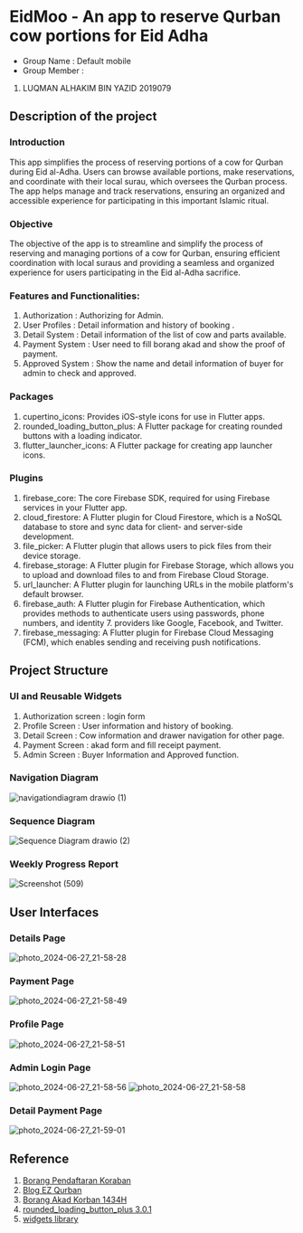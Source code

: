 # EidMoo - An app to reserve Qurban cow portions for Eid Adha

- Group Name : Default mobile
- Group Member : 
1. LUQMAN ALHAKIM BIN YAZID 2019079		

## Description of the project
### Introduction
This app simplifies the process of reserving portions of a cow for Qurban during Eid al-Adha. Users can browse available portions, make reservations, and coordinate with their local surau, which oversees the Qurban process. The app helps manage and track reservations, ensuring an organized and accessible experience for participating in this important Islamic ritual.
### Objective
The objective of the app is to streamline and simplify the process of reserving and managing portions of a cow for Qurban, ensuring efficient coordination with local suraus and providing a seamless and organized experience for users participating in the Eid al-Adha sacrifice.
### Features and Functionalities:
1. Authorization : Authorizing for Admin. 
2. User Profiles : Detail information and history of booking .
3. Detail System : Detail information of the list of cow and parts available.
4. Payment System : User need to fill borang akad and show the proof of payment.
5. Approved System : Show the name and detail information of buyer for admin to check and approved.
### Packages 
1. cupertino_icons: Provides iOS-style icons for use in Flutter apps.
2. rounded_loading_button_plus: A Flutter package for creating rounded buttons with a loading indicator.
3. flutter_launcher_icons: A Flutter package for creating app launcher icons.
### Plugins
1. firebase_core: The core Firebase SDK, required for using Firebase services in your Flutter app.
2. cloud_firestore: A Flutter plugin for Cloud Firestore, which is a NoSQL database to store and sync data for client- and server-side development.
3. file_picker: A Flutter plugin that allows users to pick files from their device storage.
4. firebase_storage: A Flutter plugin for Firebase Storage, which allows you to upload and download files to and from Firebase Cloud Storage.
5. url_launcher: A Flutter plugin for launching URLs in the mobile platform's default browser.
6. firebase_auth: A Flutter plugin for Firebase Authentication, which provides methods to authenticate users using passwords, phone numbers, and identity 7. providers like Google, Facebook, and Twitter.
7. firebase_messaging: A Flutter plugin for Firebase Cloud Messaging (FCM), which enables sending and receiving push notifications.

## Project Structure
### UI and Reusable Widgets
1. Authorization screen : login form 
2. Profile Screen : User information and history of booking.
3. Detail Screen : Cow information and drawer navigation for other page. 
4. Payment Screen : akad form and fill receipt payment.
5. Admin Screen : Buyer Information and Approved function.

### Navigation Diagram
![navigationdiagram drawio (1)](https://github.com/lqmanalhakim/eid_moo/assets/133849888/55e56f70-8140-4a61-9f15-f6a3d573c73e)

### Sequence Diagram
![Sequence Diagram drawio (2)](https://github.com/lqmanalhakim/eid_moo/assets/133849888/a872f26b-4e10-4673-8fe1-bb896adb32eb)

### Weekly Progress Report
![Screenshot (509)](https://github.com/lqmanalhakim/eid_moo/assets/133849888/4ec70ef9-5f9a-49f9-970a-6cfc1b023a74)

## User Interfaces
### Details Page
![photo_2024-06-27_21-58-28](https://github.com/lqmanalhakim/eid_moo/assets/133849888/89b8b6f0-8e3f-4c56-bda7-dcc4ae58800b)
### Payment Page
![photo_2024-06-27_21-58-49](https://github.com/lqmanalhakim/eid_moo/assets/133849888/7f5d3743-33b5-48d7-b6ec-e4da328bfb6c)
### Profile Page
![photo_2024-06-27_21-58-51](https://github.com/lqmanalhakim/eid_moo/assets/133849888/acc253b2-f6a7-46e4-8009-077531c79d4f)
### Admin Login Page
![photo_2024-06-27_21-58-56](https://github.com/lqmanalhakim/eid_moo/assets/133849888/367b903c-4713-4703-97ba-fa776b3268ee)
![photo_2024-06-27_21-58-58](https://github.com/lqmanalhakim/eid_moo/assets/133849888/77824b55-aca3-4869-8822-9211e82bc9ea)
### Detail Payment Page
![photo_2024-06-27_21-59-01](https://github.com/lqmanalhakim/eid_moo/assets/133849888/2668868f-b389-4a2f-9c43-5f4c5d867fda)

## Reference
1. [Borang Pendaftaran Koraban](https://daftar.ybim.org.my/v2/SSN)
2. [Blog EZ Qurban](https://blog.ezqurban.org/lafaz-niat-korban-lembu-dalam-rumi/)
3. [Borang Akad Korban 1434H](https://docs.google.com/file/d/0ByKX82NSbnR2enVLSzNRVG5kUW8/edit?pli=1&resourcekey=0-JbdH88OPqMm357KXNn7RcA)
4. [rounded_loading_button_plus 3.0.1 ](https://pub.dev/packages/rounded_loading_button_plus)
5. [widgets library](https://api.flutter.dev/flutter/widgets/widgets-library.html)


